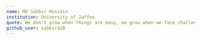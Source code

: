 ```yaml
---
name: MD Sabbir Hossain
institution: University of Jaffna
quote: We don't grow when things are easy, we grow when we face challenges.
github_user: sabbir420
---
```

